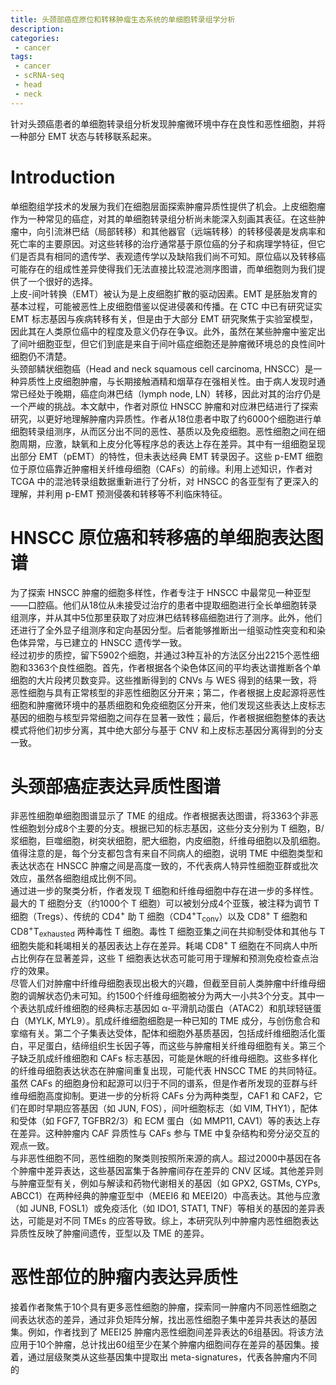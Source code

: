 ```yaml
---
title: 头颈部癌症原位和转移肿瘤生态系统的单细胞转录组学分析
description: 
categories:
 - cancer
tags:
 - cancer
 - scRNA-seq
 - head
 - neck
---
```


针对头颈癌患者的单细胞转录组分析发现肿瘤微环境中存在良性和恶性细胞，并将一种部分 EMT 状态与转移联系起来。

<!-- more -->

# Introduction
单细胞组学技术的发展为我们在细胞层面探索肿瘤异质性提供了机会。上皮细胞瘤作为一种常见的癌症，对其的单细胞转录组分析尚未能深入刻画其表征。在这些肿瘤中，向引流淋巴结（局部转移）和其他器官（远端转移）的转移侵袭是发病率和死亡率的主要原因。对这些转移的治疗通常基于原位癌的分子和病理学特征，但它们是否具有相同的遗传学、表观遗传学以及缺陷我们尚不可知。原位癌以及转移癌可能存在的组成性差异使得我们无法直接比较混池测序图谱，而单细胞则为我们提供了一个很好的选择。  
上皮-间叶转换（EMT）被认为是上皮细胞扩散的驱动因素。EMT 是胚胎发育的基本过程，可能被恶性上皮细胞借鉴以促进侵袭和传播。在 CTC 中已有研究证实 EMT 标志基因与疾病转移有关，但是由于大部分 EMT 研究聚焦于实验室模型，因此其在人类原位癌中的程度及意义仍存在争议。此外，虽然在某些肿瘤中鉴定出了间叶细胞亚型，但它们到底是来自于间叶癌症细胞还是肿瘤微环境总的良性间叶细胞仍不清楚。  
头颈部鳞状细胞癌（Head and neck squamous cell carcinoma, HNSCC）是一种异质性上皮细胞肿瘤，与长期接触酒精和烟草存在强相关性。由于病人发现时通常已经处于晚期，癌症向淋巴结（lymph node, LN）转移，因此对其的治疗仍是一个严峻的挑战。本文献中，作者对原位 HNSCC 肿瘤和对应淋巴结进行了探索研究，以更好地理解肿瘤内异质性。作者从18位患者中取了约6000个细胞进行单细胞转录组测序，从而区分出不同的恶性、基质以及免疫细胞。恶性细胞之间在细胞周期，应激，缺氧和上皮分化等程序总的表达上存在差异。其中有一组细胞呈现出部分 EMT（pEMT）的特性，但未表达经典 EMT 转录因子。这些 p-EMT 细胞位于原位癌靠近肿瘤相关纤维母细胞（CAFs）的前缘。利用上述知识，作者对 TCGA 中的混池转录组数据重新进行了分析，对 HNSCC 的各亚型有了更深入的理解，并利用 p-EMT 预测侵袭和转移等不利临床特征。  
  
# HNSCC 原位癌和转移癌的单细胞表达图谱  
为了探索 HNSCC 肿瘤的细胞多样性，作者专注于 HNSCC 中最常见一种亚型——口腔癌。他们从18位从未接受过治疗的患者中提取细胞进行全长单细胞转录组测序，并从其中5位那里获取了对应淋巴结转移癌细胞进行了测序。此外，他们还进行了全外显子组测序和定向基因分型。后者能够推断出一组驱动性突变和和染色体异常，与已建立的 HNSCC 遗传学一致。  
经过初步的质控，留下5902个细胞，并通过3种互补的方法区分出2215个恶性细胞和3363个良性细胞。首先，作者根据各个染色体区间的平均表达谱推断各个单细胞的大片段拷贝数变异。这些推断得到的 CNVs 与 WES 得到的结果一致，将恶性细胞与具有正常核型的非恶性细胞区分开来；第二，作者根据上皮起源将恶性细胞和肿瘤微环境中的基质细胞和免疫细胞区分开来，他们发现这些表达上皮标志基因的细胞与核型异常细胞之间存在显著一致性；最后，作者根据细胞整体的表达模式将他们初步分离，其中绝大部分与基于 CNV 和上皮标志基因分离得到的分支一致。  
  
# 头颈部癌症表达异质性图谱  
非恶性细胞单细胞图谱显示了 TME 的组成。作者根据表达图谱，将3363个非恶性细胞划分成8个主要的分支。根据已知的标志基因，这些分支分别为 T 细胞，B/浆细胞，巨噬细胞，树突状细胞，肥大细胞，内皮细胞，纤维母细胞以及肌细胞。值得注意的是，每个分支都包含有来自不同病人的细胞，说明 TME 中细胞类型和表达状态在 HNSCC 肿瘤之间是高度一致的，不代表病人特异性细胞亚群或批次效应，虽然各细胞组成比例不同。  
通过进一步的聚类分析，作者发现 T 细胞和纤维母细胞中存在进一步的多样性。最大的 T 细胞分支（约1000个 T 细胞）可以被划分成4个亚簇，被注释为调节 T 细胞（Tregs）、传统的 CD4<sup>+</sup> 助 T 细胞（CD4<sup>+</sup>T<sub>conv</sub>）以及 CD8<sup>+</sup> T 细胞和 CD8<sup>+</sup>T<sub>exhausted</sub> 两种毒性 T 细胞。毒性 T 细胞亚集之间在共抑制受体和其他与 T 细胞失能和耗竭相关的基因表达上存在差异。耗竭 CD8<sup>+</sup> T 细胞在不同病人中所占比例存在显著差异，这些 T 细胞表达状态可能可用于理解和预测免疫检查点治疗的效果。  
尽管人们对肿瘤中纤维母细胞表现出极大的兴趣，但截至目前人类肿瘤中纤维母细胞的调解状态仍未可知。约1500个纤维母细胞被分为两大一小共3个分支。其中一个表达肌成纤维细胞的经典标志基因如 α-平滑肌动蛋白（ATAC2）和肌球轻链蛋白（MYLK, MYL9）。肌成纤维细胞细胞是一种已知的 TME 成分，与创伤愈合和挛缩有关。第二个子集表达受体，配体和细胞外基质基因，包括成纤维细胞活化蛋白，平足蛋白，结缔组织生长因子等，而这些与肿瘤相关纤维母细胞有关。第三个子缺乏肌成纤维细胞和 CAFs 标志基因，可能是休眠的纤维母细胞。这些多样化的纤维母细胞表达状态在肿瘤间重复出现，可能代表 HNSCC TME 的共同特征。  
虽然 CAFs 的细胞身份和起源可以归于不同的谱系，但是作者所发现的亚群与纤维母细胞高度抑制。更进一步的分析将 CAFs 分为两种类型，CAF1 和 CAF2，它们在即时早期应答基因（如 JUN, FOS），间叶细胞标志（如 VIM, THY1），配体和受体（如 FGF7, TGFBR2/3）和 ECM 蛋白（如 MMP11, CAV1）等的表达上存在差异。这种肿瘤内 CAF 异质性与 CAFs 参与 TME 中复杂结构和旁分泌交互的观点一致。  
与非恶性细胞不同，恶性细胞的聚类则按照所来源的病人。超过2000中基因在各个肿瘤中差异表达，这些基因富集于各肿瘤间存在差异的 CNV 区域。其他差异则与肿瘤亚型有关，例如与解读和药物代谢相关的基因（如 GPX2, GSTMs, CYPs, ABCC1）在两种经典的肿瘤亚型中（MEEI6 和 MEEI20）中高表达。其他与应激（如 JUNB, FOSL1）或免疫活化（如 IDO1, STAT1, TNF）等相关的基因的差异表达，可能是对不同 TMEs 的应答导致。综上，本研究队列中肿瘤内恶性细胞表达异质性反映了肿瘤间遗传，亚型以及 TME 的差异。  
  
# 恶性部位的肿瘤内表达异质性  
接着作者聚焦于10个具有更多恶性细胞的肿瘤，探索同一肿瘤内不同恶性细胞之间表达状态的差异，通过非负矩阵分解，找出恶性细胞子集中差异共表达的基因集。例如，作者找到了 MEEI25 肿瘤内恶性细胞间差异表达的6组基因。将该方法应用于10个肿瘤，总计找出60组至少在某个肿瘤内细胞间存在差异的基因集。接着，通过层级聚类从这些基因集中提取出 meta-signatures，代表各肿瘤内不同的
